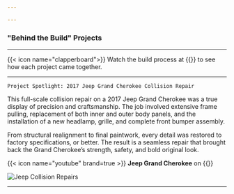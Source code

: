 ```yaml
---

---
```

### "Behind the Build" Projects
___

{{< icon name="clapperboard">}} Watch the build process at {{<extlink text="YouTube (@geeanyautobodybuilds)" href="https://www.youtube.com/@geeanyautobodybuilds">}} to see how each project came together.


---

`Project Spotlight: 2017 Jeep Grand Cherokee Collision Repair`

This full-scale collision repair on a 2017 Jeep Grand Cherokee was a true display of precision and craftsmanship. The job involved extensive frame pulling, replacement of both inner and outer body panels, and the installation of a new headlamp, grille, and complete front bumper assembly.

From structural realignment to final paintwork, every detail was restored to factory specifications, or better. The result is a seamless repair that brought back the Grand Cherokee’s strength, safety, and bold original look.

{{< icon name="youtube" brand=true >}} **Jeep Grand Cherokee** on {{<extlink text="YouTube" href="https://youtu.be/wTk0hnl0qNY?si=-XQiphF39VmKPGWM">}}

![Jeep Collision Repairs](/images/anyauto-jeep-trans.png)



---
